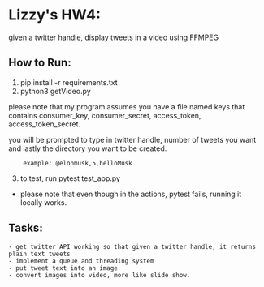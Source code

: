 
# Lizzy's HW4:
given a twitter handle, display tweets in a video using FFMPEG



## How to Run:

1. pip install -r requirements.txt
2. python3 getVideo.py

please note that my program assumes you have a file named keys that contains consumer_key,
consumer_secret, access_token, access_token_secret.

you will be prompted to type in twitter handle, number of tweets you want and lastly the directory you want to be created.
        
        example: @elonmusk,5,helloMusk


3. to test, run pytest test_app.py
- please note that even though in the actions, pytest fails, running it locally works.

## Tasks:
    - get twitter API working so that given a twitter handle, it returns plain text tweets
    - implement a queue and threading system
    - put tweet text into an image
    - convert images into video, more like slide show.

